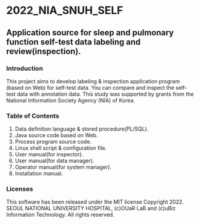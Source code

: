 # 2022_NIA_SNUH_SELF
## Application source for sleep and pulmonary function self-test data labeling and review(inspection).
### Introduction
This project aims to develop labeling & inspection application program (based on Web) for self-test data. You can compare and inspect the self-test data with annotation data. This study was supported by grants from the National Information Society Agency (NIA) of Korea.

### Table of Contents
1. Data definition language & stored procedure(PL/SQL).
2. Java source code based on Web.
3. Process program source code.
4. Linux shell script & configuration file.
5. User manual(for inspector).
6. User manual(for data manager).
7. Operator manual(for system manager).
8. Installation manual.

### Licenses
This software has been released under the MIT license
Copyright 2022. SEOUL NATIONAL UNIVERSITY HOSPITAL, (c)OUaR LaB and (c)uBiz Information Technology. All rights reserved.
